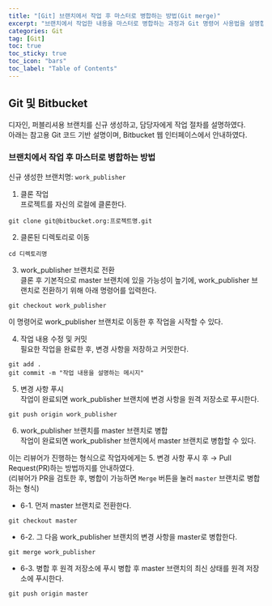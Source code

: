 ```yaml
---
title: "[Git] 브랜치에서 작업 후 마스터로 병합하는 방법(Git merge)"
excerpt: "브랜치에서 작업한 내용을 마스터로 병합하는 과정과 Git 명령어 사용법을 설명합니다."
categories: Git
tag: [Git]
toc: true
toc_sticky: true
toc_icon: "bars"
toc_label: "Table of Contents"
---
```


## Git 및 Bitbucket
디자인, 퍼블리셔용 브랜치를 신규 생성하고, 담당자에게 작업 절차를 설명하였다.  
아래는 참고용 Git 코드 기반 설명이며, Bitbucket 웹 인터페이스에서 안내하였다.

### 브랜치에서 작업 후 마스터로 병합하는 방법
신규 생성한 브랜치명: `work_publisher`

1. 클론 작업  
프로젝트를 자신의 로컬에 클론한다.  
```
git clone git@bitbucket.org:프로젝트명.git
```

2. 클론된 디렉토리로 이동  
```
cd 디렉토리명
```

3. work_publisher 브랜치로 전환  
클론 후 기본적으로 master 브랜치에 있을 가능성이 높기에, work_publisher 브랜치로 전환하기 위해 아래 명령어를 입력한다.
```
git checkout work_publisher
```
이 명령어로 work_publisher 브랜치로 이동한 후 작업을 시작할 수 있다.

4. 작업 내용 수정 및 커밋  
필요한 작업을 완료한 후, 변경 사항을 저장하고 커밋한다.
```
git add .
git commit -m "작업 내용을 설명하는 메시지"
```

5. 변경 사항 푸시  
작업이 완료되면 work_publisher 브랜치에 변경 사항을 원격 저장소로 푸시한다.
```
git push origin work_publisher
```

6. work_publisher 브랜치를 master 브랜치로 병합  
작업이 완료되면 work_publisher 브랜치에서 master 브랜치로 병합할 수 있다.

이는 리뷰어가 진행하는 형식으로 작업자에게는 5. 변경 사항 푸시 후 → Pull Request(PR)하는 방법까지를 안내하였다.  
(리뷰어가 PR을 검토한 후, 병합이 가능하면 `Merge` 버튼을 눌러 `master` 브랜치로 병합하는 형식)  

- 6-1. 먼저 master 브랜치로 전환한다.
```
git checkout master
```

- 6-2. 그 다음 work_publisher 브랜치의 변경 사항을 master로 병합한다.
```
git merge work_publisher
```

- 6-3. 병합 후 원격 저장소에 푸시
병합 후 master 브랜치의 최신 상태를 원격 저장소에 푸시한다.
```
git push origin master
```

